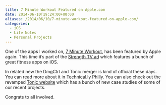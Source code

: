 ```yaml
---
title: 7 Minute Workout Featured on Apple.com
date: 2014-06-10T19:24:00+00:00
aliases: /2014/06/10/7-minute-workout-featured-on-apple-com/
categories:
  - iOS
  - Life Notes
  - Personal Projects
---
```


One of the apps I worked on, [7 Minute Workout][1], has been featured by Apple again. This time it&#8217;s part of the [Strength TV ad][2] which features a bunch of great fitness apps on iOS.

In related new the DmgCtrl and Tonic merger is kind of official these days. You can read more about it in [Technical.ly Philly][3]. You can also check out the revamped [Tonic website][4] which has a bunch of new case studies of some of our recent projects.

Congrats to all involved.

[1]: https://7minuteworkout.jnj.com/
[2]: http://www.apple.com/iphone-5s/powerful/
[3]: http://technical.ly/philly/2014/06/10/dmgctrl-tonic-design-merge/
[4]: http://tonicdesign.com/
